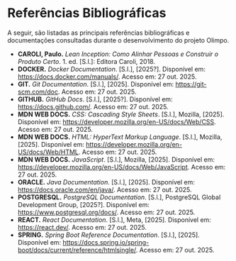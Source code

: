 # **Referências Bibliográficas**

A seguir, são listadas as principais referências bibliográficas e documentações consultadas durante o desenvolvimento do projeto Olimpo.

- **CAROLI, Paulo.** *Lean Inception: Como Alinhar Pessoas e Construir o Produto Certo*. 1. ed. [S.l.]: Editora Caroli, 2018.
- **DOCKER.** *Docker Documentation*. [S.l.], [2025?]. Disponível em: <https://docs.docker.com/manuals/>. Acesso em: 27 out. 2025.
- **GIT.** *Git Documentation*. [S.l.], [2025]. Disponível em: <https://git-scm.com/doc>. Acesso em: 27 out. 2025.
- **GITHUB.** *GitHub Docs*. [S.l.], [2025?]. Disponível em: <https://docs.github.com/>. Acesso em: 27 out. 2025.
- **MDN WEB DOCS.** *CSS: Cascading Style Sheets*. [S.l.], Mozilla, [2025]. Disponível em: <https://developer.mozilla.org/en-US/docs/Web/CSS>. Acesso em: 27 out. 2025.
- **MDN WEB DOCS.** *HTML: HyperText Markup Language*. [S.l.], Mozilla, [2025]. Disponível em: <https://developer.mozilla.org/en-US/docs/Web/HTML>. Acesso em: 27 out. 2025.
- **MDN WEB DOCS.** *JavaScript*. [S.l.], Mozilla, [2025]. Disponível em: <https://developer.mozilla.org/en-US/docs/Web/JavaScript>. Acesso em: 27 out. 2025.
- **ORACLE.** *Java Documentation*. [S.l.], [2025]. Disponível em: <https://docs.oracle.com/en/java/>. Acesso em: 27 out. 2025.
- **POSTGRESQL.** *PostgreSQL Documentation*. [S.l.], PostgreSQL Global Development Group, [2025?]. Disponível em: <https://www.postgresql.org/docs/>. Acesso em: 27 out. 2025.
- **REACT.** *React Documentation*. [S.l.], Meta, [2025]. Disponível em: <https://react.dev/>. Acesso em: 27 out. 2025.
- **SPRING.** *Spring Boot Reference Documentation*. [S.l.], [2025]. Disponível em: <https://docs.spring.io/spring-boot/docs/current/reference/htmlsingle/>. Acesso em: 27 out. 2025.